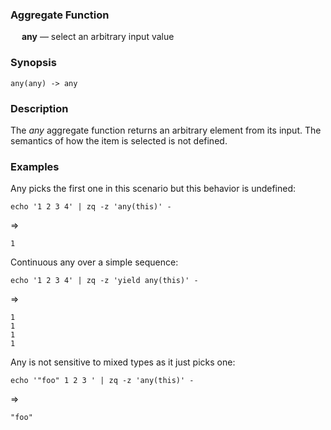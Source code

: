 ### Aggregate Function

&emsp; **any** &mdash; select an arbitrary input value

### Synopsis
```
any(any) -> any
```

### Description

The _any_ aggregate function returns an arbitrary element from its input.
The semantics of how the item is selected is not defined.

### Examples

Any picks the first one in this scenario but this behavior is undefined:
```mdtest-command
echo '1 2 3 4' | zq -z 'any(this)' -
```
=>
```mdtest-output
1
```

Continuous any over a simple sequence:
```mdtest-command
echo '1 2 3 4' | zq -z 'yield any(this)' -
```
=>
```mdtest-output
1
1
1
1
```
Any is not sensitive to mixed types as it just picks one:
```mdtest-command
echo '"foo" 1 2 3 ' | zq -z 'any(this)' -
```
=>
```mdtest-output
"foo"
```
